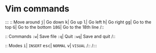 # Vim commands

:::
:: Move around
<kbd>j</kbd>| Go down 
<kbd>k</kbd>| Go up
<kbd>l</kbd>| Go left
<kbd>h</kbd>| Go right
<kbd>gg</kbd>| Go to the top
<kbd>G</kbd>| Go to the bottom
<kbd>18G</kbd>| Go to the 18th line 
/::

:: Commands
`:w`| Save file 
`:q`| Quit
`:wq`| Save and quit
/::

:: Modes
<kbd>i</kbd>| `INSERT` 
<kbd>esc</kbd>| `NORMAL` 
<kbd>v</kbd>| `VISUAL` 
/::
/:::